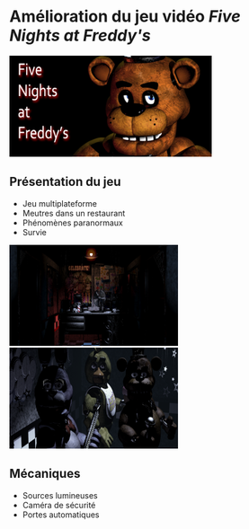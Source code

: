 # Amélioration du jeu vidéo ***Five Nights at Freddy's***
<img src="FNAF.jpg" width="360" height="180">

## Présentation du jeu
- Jeu multiplateforme
- Meutres dans un restaurant
- Phénomènes paranormaux 
- Survie

<img src="Office1.png" width="300" height="180">
<img src="Staring.png" width="300" height="180">

## Mécaniques
- Sources lumineuses
- Caméra de sécurité
- Portes automatiques
